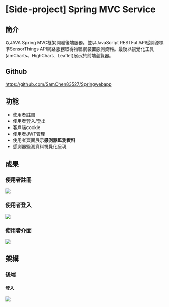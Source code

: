 # [Side-project] Spring MVC Service 

## 簡介
以JAVA Spring MVC框架開發後端服務。並以JavaScript RESTFul API從開源標準SensorThings API網路服務取得物聯網裝置感測資料。最後以視覺化工具(amCharts、HighChart、Leaflet)展示於前端瀏覽器。

## Github
https://github.com/SamChen83527/Springwebapp

## 功能
* 使用者註冊
* 使用者登入/登出
* 客戶端cookie
* 使用者JWT管理
* 使用者頁面展示**感測器監測資料**
* 感測器監測資料視覺化呈現

## 成果
### 使用者註冊
![](https://i.imgur.com/QZbB9Ft.jpg)

### 使用者登入
![](https://i.imgur.com/9ryp4Jj.jpg)

### 使用者介面
![](https://i.imgur.com/8MyS4EQ.png)

## 架構
### 後端
#### 登入
![](https://i.imgur.com/tz6v4zp.png)
